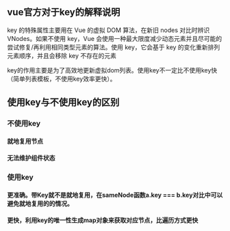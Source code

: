 ## vue官方对于key的解释说明
key 的特殊属性主要用在 Vue 的虚拟 DOM 算法，在新旧 nodes 对比时辨识 VNodes。如果不使用 key，Vue 会使用一种最大限度减少动态元素并且尽可能的尝试修复/再利用相同类型元素的算法。使用 key，它会基于 key 的变化重新排列元素顺序，并且会移除 key 不存在的元素


key的作用主要是为了高效地更新虚拟dom列表。使用key不一定比不使用key快（简单列表模板，不使用key效率更快）。


## 使用key与不使用key的区别
###  不使用key
#### 就地复用节点
#### 无法维护组件状态


### 使用key
#### 更准确。带Key就不是就地复用，在sameNode函数a.key === b.key对比中可以避免就地复用的的情况。
#### 更快，利用key的唯一性生成map对象来获取对应节点，比遍历方式更快


  
